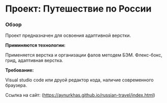 # Проект: Путешествие по России

### Обзор

Проект предназначен для освоения адаптивной верстки.

**Приминяются технологии:**

Применяется верстка и организации фалов методем БЭМ. Флекс-бокс, грид, адаптивная верстка.

**Требование:**

Visual studio code или друой редактор кода, наличие современного браузера.

Ссылка на сайт: (https://aynurkhas.github.io/russian-travel/index.html)
